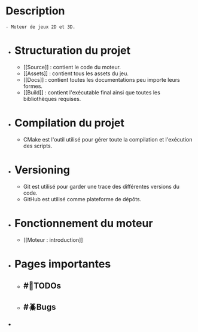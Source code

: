 # Description
	- Moteur de jeux 2D et 3D.
- # Structuration du projet
	- [[Source]] : contient le code du moteur.
	- [[Assets]] : contient tous les assets du jeu.
	- [[Docs]] : contient toutes les documentations peu importe leurs formes.
	- [[Build]] : contient l'exécutable final ainsi que toutes les bibliothèques requises.
- # Compilation du projet
	- CMake est l'outil utilisé pour gérer toute la compilation et l'exécution des scripts.
- # Versioning
	- Git est utilisé pour garder une trace des différentes versions du code.
	- GitHub est utilisé comme plateforme de dépôts.
- # Fonctionnement du moteur
	- [[Moteur : introduction]]
- # Pages importantes
	- ## #📝TODOs
	- ## #🪲Bugs
-